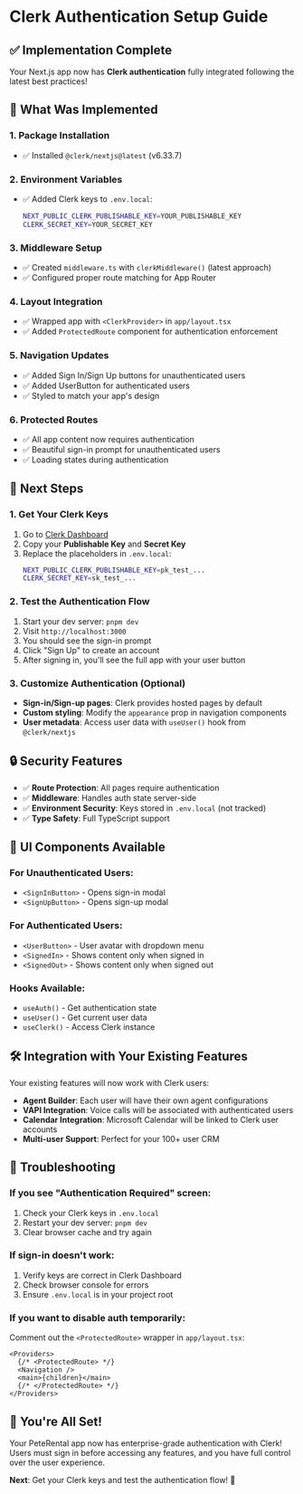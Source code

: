 # Clerk Authentication Setup Guide

## ✅ Implementation Complete

Your Next.js app now has **Clerk authentication** fully integrated following the latest best practices!

## 🔧 What Was Implemented

### 1. **Package Installation**

- ✅ Installed `@clerk/nextjs@latest` (v6.33.7)

### 2. **Environment Variables**

- ✅ Added Clerk keys to `.env.local`:
  ```bash
  NEXT_PUBLIC_CLERK_PUBLISHABLE_KEY=YOUR_PUBLISHABLE_KEY
  CLERK_SECRET_KEY=YOUR_SECRET_KEY
  ```

### 3. **Middleware Setup**

- ✅ Created `middleware.ts` with `clerkMiddleware()` (latest approach)
- ✅ Configured proper route matching for App Router

### 4. **Layout Integration**

- ✅ Wrapped app with `<ClerkProvider>` in `app/layout.tsx`
- ✅ Added `ProtectedRoute` component for authentication enforcement

### 5. **Navigation Updates**

- ✅ Added Sign In/Sign Up buttons for unauthenticated users
- ✅ Added UserButton for authenticated users
- ✅ Styled to match your app's design

### 6. **Protected Routes**

- ✅ All app content now requires authentication
- ✅ Beautiful sign-in prompt for unauthenticated users
- ✅ Loading states during authentication

## 🚀 Next Steps

### 1. **Get Your Clerk Keys**

1. Go to [Clerk Dashboard](https://dashboard.clerk.com/last-active?path=api-keys)
2. Copy your **Publishable Key** and **Secret Key**
3. Replace the placeholders in `.env.local`:
   ```bash
   NEXT_PUBLIC_CLERK_PUBLISHABLE_KEY=pk_test_...
   CLERK_SECRET_KEY=sk_test_...
   ```

### 2. **Test the Authentication Flow**

1. Start your dev server: `pnpm dev`
2. Visit `http://localhost:3000`
3. You should see the sign-in prompt
4. Click "Sign Up" to create an account
5. After signing in, you'll see the full app with your user button

### 3. **Customize Authentication (Optional)**

- **Sign-in/Sign-up pages**: Clerk provides hosted pages by default
- **Custom styling**: Modify the `appearance` prop in navigation components
- **User metadata**: Access user data with `useUser()` hook from `@clerk/nextjs`

## 🔒 Security Features

- ✅ **Route Protection**: All pages require authentication
- ✅ **Middleware**: Handles auth state server-side
- ✅ **Environment Security**: Keys stored in `.env.local` (not tracked)
- ✅ **Type Safety**: Full TypeScript support

## 🎨 UI Components Available

### For Unauthenticated Users:

- `<SignInButton>` - Opens sign-in modal
- `<SignUpButton>` - Opens sign-up modal

### For Authenticated Users:

- `<UserButton>` - User avatar with dropdown menu
- `<SignedIn>` - Shows content only when signed in
- `<SignedOut>` - Shows content only when signed out

### Hooks Available:

- `useAuth()` - Get authentication state
- `useUser()` - Get current user data
- `useClerk()` - Access Clerk instance

## 🛠️ Integration with Your Existing Features

Your existing features will now work with Clerk users:

- **Agent Builder**: Each user will have their own agent configurations
- **VAPI Integration**: Voice calls will be associated with authenticated users
- **Calendar Integration**: Microsoft Calendar will be linked to Clerk user accounts
- **Multi-user Support**: Perfect for your 100+ user CRM

## 🔧 Troubleshooting

### If you see "Authentication Required" screen:

1. Check your Clerk keys in `.env.local`
2. Restart your dev server: `pnpm dev`
3. Clear browser cache and try again

### If sign-in doesn't work:

1. Verify keys are correct in Clerk Dashboard
2. Check browser console for errors
3. Ensure `.env.local` is in your project root

### If you want to disable auth temporarily:

Comment out the `<ProtectedRoute>` wrapper in `app/layout.tsx`:

```tsx
<Providers>
  {/* <ProtectedRoute> */}
  <Navigation />
  <main>{children}</main>
  {/* </ProtectedRoute> */}
</Providers>
```

## 🎉 You're All Set!

Your PeteRental app now has enterprise-grade authentication with Clerk! Users must sign in before accessing any features, and you have full control over the user experience.

**Next**: Get your Clerk keys and test the authentication flow! 🚀
